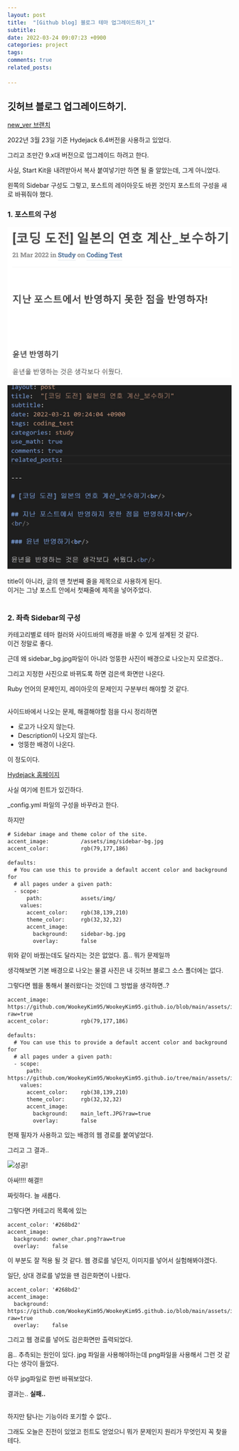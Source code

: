 ```yaml
---
layout: post
title:  "[Github blog] 블로그 테마 업그레이드하기_1"
subtitle: 
date: 2022-03-24 09:07:23 +0900
categories: project
tags:
comments: true
related_posts:

---
```


## 깃허브 블로그 업그레이드하기.

[new_ver 브랜치](https://github.com/WookeyKim95/WookeyKim95.github.io/tree/new_ver)

2022년 3월 23일 기준 Hydejack 6.4버전을 사용하고 있었다.<br/>

그리고 조만간 9.x대 버전으로 업그레이드 하려고 한다.<br/>

사실, Start Kit을 내려받아서 복사 붙여넣기만 하면 될 줄 알았는데, 그게 아니었다.<br/>

왼쪽의 Sidebar 구성도 그렇고, 포스트의 레이아웃도 바뀐 것인지 포스트의 구성을 새로 바꿔줘야 했다.<br/>

### 1. 포스트의 구성<br/>

![포스트구성1](https://github.com/WookeyKim95/WookeyKim95.github.io/blob/main/assets/img/project/2022-03-24_upgrade_1.jpg?raw=true)
<br/>

![포스트구성2](https://github.com/WookeyKim95/WookeyKim95.github.io/blob/main/assets/img/project/2022-03-24_upgrade_2.jpg?raw=true)
<br/>

title이 아니라, 글의 맨 첫번째 줄을 제목으로 사용하게 된다.<br/>
이거는 그냥 포스트 안에서 첫째줄에 제목을 넣어주었다.<br/>
<br/>

### 2. 좌측 Sidebar의 구성<br/>

카테고리별로 테마 컬러와 사이드바의 배경을 바꿀 수 있게 설계된 것 같다.<br/>
이건 정말로 좋다.<br/>

근데 왜 sidebar_bg.jpg파일이 아니라 엉뚱한 사진이 배경으로 나오는지 모르겠다..<br/>

그리고 지정한 사진으로 바뀌도록 하면 검은색 화면만 나온다.<br/>

Ruby 언어의 문제인지, 레이아웃의 문제인지 구분부터 해야할 것 같다.<br/>
<br/>

사이드바에서 나오는 문제, 해결해야할 점을 다시 정리하면

- 로고가 나오지 않는다.
- Description이 나오지 않는다.
- 엉뚱한 배경이 나온다.

이 정도이다.<br/>

[Hydejack 홈페이지](https://hydejack.com/docs/config/)

사실 여기에 힌트가 있긴하다.

_config.yml 파일의 구성을 바꾸라고 한다.<br/>

하지만

```
# Sidebar image and theme color of the site.
accent_image:          /assets/img/sidebar-bg.jpg
accent_color:          rgb(79,177,186)

defaults:
  # You can use this to provide a default accent color and background for
  # all pages under a given path:
  - scope:
      path:            assets/img/
    values:
      accent_color:    rgb(38,139,210)
      theme_color:     rgb(32,32,32)
      accent_image:    
        background:    sidebar-bg.jpg
        overlay:       false
```

위와 같이 바꿨는데도 달라지는 것은 없었다. 흠.. 뭐가 문제일까<br/>

생각해보면 기본 배경으로 나오는 물결 사진은 내 깃허브 블로그 소스 폴더에는 없다.<br/>

그렇다면 웹을 통해서 불러왔다는 것인데 그 방법을 생각하면..?<br/>

```
accent_image:          https://github.com/WookeyKim95/WookeyKim95.github.io/blob/main/assets/img/main_left.JPG?raw=true
accent_color:          rgb(79,177,186)

defaults:
  # You can use this to provide a default accent color and background for
  # all pages under a given path:
  - scope:
      path:            https://github.com/WookeyKim95/WookeyKim95.github.io/tree/main/assets/img/
    values:
      accent_color:    rgb(38,139,210)
      theme_color:     rgb(32,32,32)
      accent_image:    
        background:    main_left.JPG?raw=true
        overlay:       false
```

현재 필자가 사용하고 있는 배경의 웹 경로를 붙여넣었다.<br/>

그리고 그 결과..<br/>

![성공!]()

아싸!!!! 해결!!<br/>

짜릿하다. 늘 새롭다.<br/>

그렇다면 카테고리 목록에 있는<br/>

```
accent_color: '#268bd2'
accent_image:
  background: owner_char.png?raw=true
  overlay:    false
```

이 부분도 잘 적용 될 것 같다. 웹 경로를 넣던지, 이미지를 넣어서 실험해봐야겠다.<br/>

일단, 상대 경로를 넣었을 땐 검은화면이 나왔다.<br/>

```
accent_color: '#268bd2'
accent_image:
  background: https://github.com/WookeyKim95/WookeyKim95.github.io/blob/main/assets/img/owner_char.png?raw=true
  overlay:    false
```
그리고 웹 경로를 넣어도 검은화면만 출력되었다.<br/>

음.. 추측되는 원인이 있다. jpg 파일을 사용해야하는데 png파일을 사용해서 그런 것 같다는 생각이 들었다.<br/>

아무 jpg파일로 한번 바꿔보았다.<br/>

결과는.. **실패..**<br/>
<br/>

하지만 탐나는 기능이라 포기할 수 없다..<br/>

그래도 오늘은 진전이 있었고 힌트도 얻었으니 뭐가 문제인지 원리가 무엇인지 꼭 찾을테다.<br/>


